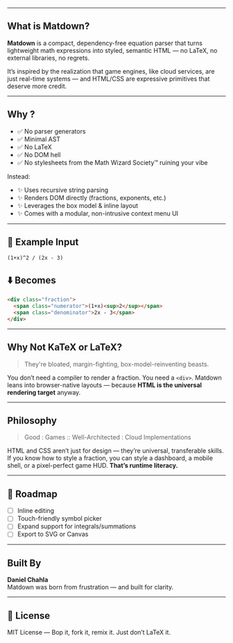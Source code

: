 
---

##  What is Matdown?

**Matdown** is a compact, dependency-free equation parser that turns lightweight math expressions into styled, semantic HTML — no LaTeX, no external libraries, no regrets.

It’s inspired by the realization that game engines, like cloud services, are just real-time systems — and HTML/CSS are expressive primitives that deserve more credit.

---

##  Why ?

- ✅ No parser generators
- ✅ Minimal AST
- ✅ No LaTeX
- ✅ No DOM hell
- ✅ No stylesheets from the Math Wizard Society™ ruining your vibe

Instead:
- ✨ Uses recursive string parsing
- ✨ Renders DOM directly (fractions, exponents, etc.)
- ✨ Leverages the box model & inline layout
- ✨ Comes with a modular, non-intrusive context menu UI

---

## 🧪 Example Input

```
(1+x)^2 / (2x - 3)
```

## ⬇️ Becomes

```html
<div class="fraction">
  <span class="numerator">(1+x)<sup>2</sup></span>
  <span class="denominator">2x - 3</span>
</div>
```

---

##  Why Not KaTeX or LaTeX?

> They're bloated, margin-fighting, box-model-reinventing beasts.

You don’t need a compiler to render a fraction. You need a `<div>`. Matdown leans into browser-native layouts — because **HTML is the universal rendering target** anyway.

---

##  Philosophy

> Good : Games :: Well-Architected : Cloud Implementations

HTML and CSS aren’t just for design — they’re universal, transferable skills. If you know how to style a fraction, you can style a dashboard, a mobile shell, or a pixel-perfect game HUD. **That’s runtime literacy.**

---

## 🧩 Roadmap

- [ ] Inline editing
- [ ] Touch-friendly symbol picker
- [ ] Expand support for integrals/summations
- [ ] Export to SVG or Canvas

---

##  Built By

**Daniel Chahla**  
Matdown was born from frustration — and built for clarity.

---

## 📜 License

MIT License — Bop it, fork it, remix it. Just don’t LaTeX it.
